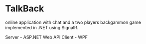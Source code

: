# TalkBack
online application with chat and a two players backgammon game implemented in .NET using SignalR.

Server - ASP.NET Web API 
Client - WPF

